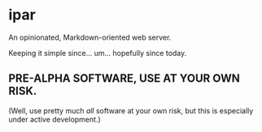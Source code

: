 # ipar
An opinionated, Markdown-oriented web server.

Keeping it simple since... um... hopefully since today.

## PRE-ALPHA SOFTWARE, USE AT YOUR OWN RISK.

(Well, use pretty much *all* software at your own risk, but
this is especially under active development.)
